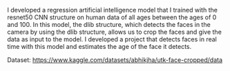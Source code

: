 I developed a regression artificial intelligence model that I trained with the resnet50 CNN structure on human data of all ages between the ages of 0 and 100. In this model, the dlib structure, which detects the faces in the camera by using the dlib structure, allows us to crop the faces and give the data as input to the model. I developed a project that detects faces in real time with this model and estimates the age of the face it detects.

Dataset: https://www.kaggle.com/datasets/abhikjha/utk-face-cropped/data
